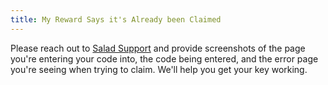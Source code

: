 ```yaml
---
title: My Reward Says it's Already been Claimed
---
```


Please reach out to [Salad Support](/docs/Guides/Your-PC/216-how-to-create-a-support-ticket) and provide screenshots of
the page you're entering your code into, the code being entered, and the error page you're seeing when trying to claim.
We'll help you get your key working.
